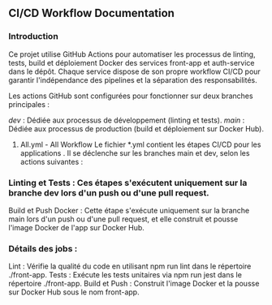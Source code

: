 ## CI/CD Workflow Documentation
### Introduction
Ce projet utilise GitHub Actions pour automatiser les processus de linting, tests, build et déploiement Docker des services front-app et auth-service dans le dépôt. Chaque service dispose de son propre workflow CI/CD pour garantir l'indépendance des pipelines et la séparation des responsabilités.

Les actions GitHub sont configurées pour fonctionner sur deux branches principales :

*dev* : Dédiée aux processus de développement (linting et tests).
*main* : Dédiée aux processus de production (build et déploiement sur Docker Hub).


1. All.yml - All Workflow
Le fichier *.yml contient les étapes CI/CD pour les applications . Il se déclenche sur les branches main et dev, selon les actions suivantes :

### Linting et Tests : Ces étapes s'exécutent uniquement sur la branche dev lors d'un push ou d'une pull request.
Build et Push Docker : Cette étape s'exécute uniquement sur la branche main lors d'un push ou d'une pull request, et elle construit et pousse l'image Docker de l'app sur Docker Hub.

### Détails des jobs :
Lint : Vérifie la qualité du code en utilisant npm run lint dans le répertoire ./front-app.
Tests : Exécute les tests unitaires via npm run jest dans le répertoire ./front-app.
Build et Push : Construit l'image Docker et la pousse sur Docker Hub sous le nom front-app.